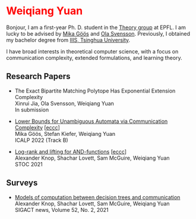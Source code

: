 # <font color=red> Weiqiang Yuan </font>

Bonjour, I am a first-year Ph. D. student in the [Theory group](https://theory.epfl.ch/) at EPFL. I am lucky to be advised by [Mika Göös](https://theory.epfl.ch/mika/) and [Ola Svensson](https://theory.epfl.ch/osven/). 
Previously, I obtained my bachelor degree from [IIIS, Tsinghua University](https://iiis.tsinghua.edu.cn/en/).

I have broad interests in theoretical computer science, with a focus on communication complexity, extended formulations, and learning theory.

## Research Papers
+ The Exact Bipartite Matching Polytope Has Exponential Extension Complexity<br>
  Xinrui Jia, Ola Svensson, Weiqiang Yuan<br>
  In submission<br>

+ [Lower Bounds for Unambiguous Automata via Communication Complexity](https://drops.dagstuhl.de/opus/volltexte/2022/16467/) \[[eccc](https://eccc.weizmann.ac.il/report/2022/015/)\]<br>
  Mika Göös, Stefan Kiefer, Weiqiang Yuan<br>
  ICALP 2022 (Track B)<br>
  
+ [Log-rank and lifting for AND-functions](https://dl.acm.org/doi/abs/10.1145/3406325.3450999) \[[eccc](https://eccc.weizmann.ac.il/report/2020/155/)\]<br>
  Alexander Knop, Shachar Lovett, Sam McGuire, Weiqiang Yuan<br>
  STOC 2021
  
## Surveys

+ [Models of computation between decision trees and communication](https://dl.acm.org/doi/abs/10.1145/3471469.3471479)<br>
  Alexander Knop, Shachar Lovett, Sam McGuire, Weiqiang Yuan<br>
  SIGACT news, Volume 52, No. 2, 2021
